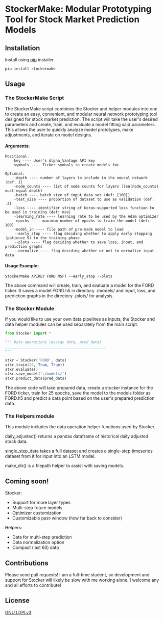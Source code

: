 # StockerMake: Modular Prototyping Tool for Stock Market Prediction Models

## Installation

Install using [pip](https://pypi.org/project/StockerMake/) installer.

```bash
pip install stockermake
```

## Usage

### The StockerMake Script

The StockerMake script combines the Stocker and helper modules into one to create an easy, convenient, and modular neural network prototyping tool designed for stock market prediction. The script will take the user's desired parameters and create, train, and evaluate a model fitting said parameters. This allows the user to quickly analyze model prototypes, make adjustments, and iterate on model designs.

#### Arguments:
    Positional:
        key ---- User's Alpha_Vantage API key
        symbols ---- Ticker symbols to create models for

    Optional:
        -depth ---- number of layers to include in the neural network (def: 1)
        -node_counts ---- list of node counts for layers (len(node_counts) must equal depth)
        -batch ---- batch size of input data set (def: [100])
        -test_size ---- proportion of dataset to use as validation (def: .2)
        -loss ---- identifier string of keras-supported loss function to be used in training (def: mse)
        -learning_rate ---- learning rate to be used by the Adam optimizer
        -epochs ---- maximum number of epochs to train the model (def: 100)
        -model_in ---- file path of pre-made model to load
        --early_stop ---- flag deciding whether to apply early stopping (patience 5) to the training phase
        --plots ---- flag deciding whether to save loss, input, and prediction graphs
        --normalize ---- flag deciding whether or not to normalize input data

#### Usage Example:
    StockerMake APIKEY FORD MSFT --early_stop --plots

The above command will create, train, and evaluate a model for the FORD ticker. It saves a model FORD.h5 in directory ./models/ and input, loss, and prediction graphs in the directory ./plots/ for analysis.

### The Stocker Module

If you would like to use your own data pipelines as inputs, the Stocker and data helper modules can be used separately from the main script.

```Python
from Stocker import *

""" Data operations (assign data, pred_data)
______________________________________________
"""

stkr = Stocker('FORD', data)
stkr.train(25, True, True))
stkr.evaluate()
stkr.save_model('./models/')
stkr.predict_data(pred_data)
```
The above code will take prepared data, create a stocker instance for the FORD ticker, train for 25 epochs, save the model to the models folder as FORD.h5 and predict a data point based on the user's prepared prediction data.

### The Helpers module

This module includes the data operation helper functions used by Stocker.

daily_adjusted() returns a pandas dataframe of historical daily adjusted stock data.

single_step_data takes a full dataset and creates a single-step timeseries dataset from it for input into an LSTM model.

make_dir() is a filepath helper to assist with saving models.

## Coming soon!

Stocker:
- Support for more layer types
- Multi-step future models
- Optimizer customization
- Customizable past-window (how far back to consider)

Helpers:
- Data for multi-step prediction
- Data normalization option
- Compact (last 60) data

## Contributions

Please send pull requests! I am a full-time student, so development and support for Stocker will likely be slow with me working alone. I welcome any and all efforts to contribute!

## License

[GNU LGPLv3](https://choosealicense.com/licenses/lgpl-3.0/)